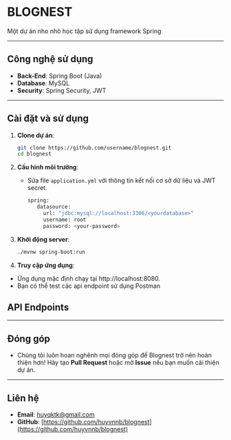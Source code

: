 # BLOGNEST

Một dự án nho nhỏ học tập sử dụng framework Spring

---

## Công nghệ sử dụng

- **Back-End**: Spring Boot (Java)
- **Database**: MySQL
- **Security**: Spring Security, JWT

---

## Cài đặt và sử dụng

1. **Clone dự án**:
   ```bash
   git clone https://github.com/username/blognest.git
   cd blognest
   ```

2. **Cấu hình môi trường**:
   - Sửa file `application.yml` với thông tin kết nối cơ sở dữ liệu và JWT secret.
     ```bash
     spring:
        datasource:
          url: "jdbc:mysql://localhost:3306/<yourdatabase>"
          username: root
          password: <your-password>

3. **Khởi động server**:
   ```bash
   ./mvnw spring-boot:run
   ```

4. **Truy cập ứng dụng**:
  - Ứng dụng mặc định chạy tại http://localhost:8080.
  - Bạn có thể test các api endpoint sử dụng Postman

## API Endpoints

---

## Đóng góp
- Chúng tôi luôn hoan nghênh mọi đóng góp để Blognest trở nên hoàn thiện hơn! Hãy tạo **Pull Request** hoặc mở **Issue** nếu bạn muốn cải thiện dự án.

---

## Liên hệ

- **Email**: huyqktk@gmail.com
- **GitHub**: [https://github.com/huyvnnb/blognest](https://github.com/huyvnnb/blognest)



